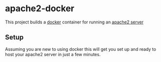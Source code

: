 apache2-docker
==============

This project builds a [docker](http://docker.io/) container for running an [apache2 server](http://httpd.apache.org/)

Setup
-----
Assuming you are new to using docker this will get you set up and ready to host your apache2 server in just a few minutes.
